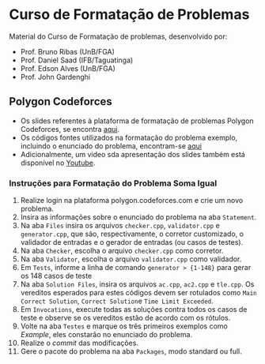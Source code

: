 # Curso de Formatação de Problemas

Material do Curso de Formatação de problemas, desenvolvido por: 
- Prof. Bruno Ribas (UnB/FGA)
- Prof. Daniel Saad (IFB/Taguatinga)
- Prof. Edson Alves (UnB/FGA)
- Prof. John Gardenghi

## Polygon Codeforces

- Os slides referentes à plataforma de formatação de problemas Polygon Codeforces, se encontra [aqui](polygon-codeforces.pdf).
- Os códigos fontes utilizados na formatação do problema exemplo, incluindo o enunciado do problema, encontram-se [aqui](soma-igual-polygon)
- Adicionalmente, um video sda apresentação dos slides também está disponível no [Youtube](https://www.youtube.com/watch?v=ZAYu5ap4CCY).

### Instruções para Formatação do Problema Soma Igual

1. Realize login na plataforma polygon.codeforces.com e crie um novo problema.
2. Insira as informações sobre o enunciado do problema na aba `Statement`.
3. Na aba `Files` insira os arquivos `checker.cpp`, `validator.cpp` e `generator.cpp`, que são, respectivamente, o corretor customizado, o validador de entradas e o gerador de entradas (ou casos de testes).
4. Na aba `Checker`, escolha o arquivo `checker.cpp` como corretor.
5. Na aba `Validator`, escolha o arquivo `validator.cpp` como validador.
6. Em `Tests`, informe a linha de comando `generator > {1-148}` para gerar os 148 casos de teste
7. Na aba `Solution Files`, insira os arquivos `ac.cpp`, `ac2.cpp` e `tle.cpp`. Os vereditos esperados para estes códigos devem ser rotulados como `Main Correct Solution`, `Correct Solution`e `Time Limit Exceeded`.
8. Em `Invocations`, execute todas as soluções contra todos os casos de teste e observe se os vereditos estão de acordo com os rótulos.
9. Volte na aba `Testes` e marque os três primeiros exemplos como *Example*, eles constarão no enunciado do problema.
10. Realize o *commit* das modificações.
11. Gere o pacote do problema na aba `Packages`, modo standard ou full. 
